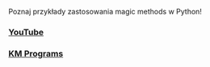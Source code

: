 Poznaj przykłady zastosowania magic methods w Python!

### [YouTube](https://youtu.be/I9Kaf2pocjs)
### [KM Programs](https://km-programs.pl/)